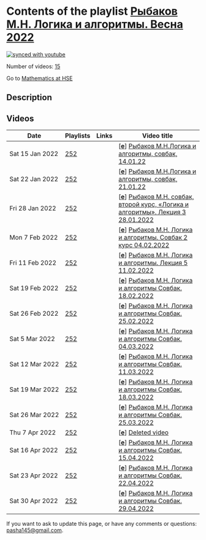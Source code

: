 # Contents of the playlist [Рыбаков М.Н. Логика и алгоритмы. Весна 2022](https://www.youtube.com/playlist?list=PLq3E5oubNNoCfXHDOAtveAPS-L4c6G35z)

[![synced with youtube](https://img.shields.io/github/last-commit/mathphysschool/mathphysschool.github.io/autoupdate1?label=synced%20with%20youtube)](https://github.com/mathphysschool/mathphysschool.github.io/commits/autoupdate1)

Number of videos: [15](#videos)

Go to [Mathematics at HSE](../README.md)

## Description



## Videos

|Date|Playlists|Links|Video title|
|---|---|---|---|
| Sat&nbsp;15&nbsp;Jan&nbsp;2022 | [252](../playlists/252 "Рыбаков М.Н. Логика и алгоритмы. Весна 2022") |  | [[**e**](https://studio.youtube.com/video/YbDQk0SVbIY/edit "Edit")] [Рыбаков М.Н.Логика и алгоритмы, совбак, 14.01.22](https://www.youtube.com/watch?v=YbDQk0SVbIY&list=PLq3E5oubNNoCfXHDOAtveAPS-L4c6G35z) |
| Sat&nbsp;22&nbsp;Jan&nbsp;2022 | [252](../playlists/252 "Рыбаков М.Н. Логика и алгоритмы. Весна 2022") |  | [[**e**](https://studio.youtube.com/video/bVXJeDy1A6g/edit "Edit")] [Рыбаков М.Н.Логика и алгоритмы, совбак, 21.01.22](https://www.youtube.com/watch?v=bVXJeDy1A6g&list=PLq3E5oubNNoCfXHDOAtveAPS-L4c6G35z) |
| Fri&nbsp;28&nbsp;Jan&nbsp;2022 | [252](../playlists/252 "Рыбаков М.Н. Логика и алгоритмы. Весна 2022") |  | [[**e**](https://studio.youtube.com/video/bHwNTQp9DsM/edit "Edit")] [Рыбаков М.Н. совбак, второй курс, «Логика и алгоритмы». Лекция 3 28.01.2022](https://www.youtube.com/watch?v=bHwNTQp9DsM&list=PLq3E5oubNNoCfXHDOAtveAPS-L4c6G35z) |
| Mon&nbsp;7&nbsp;Feb&nbsp;2022 | [252](../playlists/252 "Рыбаков М.Н. Логика и алгоритмы. Весна 2022") |  | [[**e**](https://studio.youtube.com/video/9ZHstOKgJIE/edit "Edit")] [Рыбаков М.Н. Логика и алгоритмы. Совбак 2 курс 04.02.2022](https://www.youtube.com/watch?v=9ZHstOKgJIE&list=PLq3E5oubNNoCfXHDOAtveAPS-L4c6G35z) |
| Fri&nbsp;11&nbsp;Feb&nbsp;2022 | [252](../playlists/252 "Рыбаков М.Н. Логика и алгоритмы. Весна 2022") |  | [[**e**](https://studio.youtube.com/video/_45S5885YmY/edit "Edit")] [Рыбаков М.Н. Логика и алгоритмы. Лекция 5 11.02.2022](https://www.youtube.com/watch?v=_45S5885YmY&list=PLq3E5oubNNoCfXHDOAtveAPS-L4c6G35z) |
| Sat&nbsp;19&nbsp;Feb&nbsp;2022 | [252](../playlists/252 "Рыбаков М.Н. Логика и алгоритмы. Весна 2022") |  | [[**e**](https://studio.youtube.com/video/f1dez7HnIkI/edit "Edit")] [Рыбаков М.Н. Логика и алгоритмы Совбак. 18.02.2022](https://www.youtube.com/watch?v=f1dez7HnIkI&list=PLq3E5oubNNoCfXHDOAtveAPS-L4c6G35z) |
| Sat&nbsp;26&nbsp;Feb&nbsp;2022 | [252](../playlists/252 "Рыбаков М.Н. Логика и алгоритмы. Весна 2022") |  | [[**e**](https://studio.youtube.com/video/PuAg3Z2dBGE/edit "Edit")] [Рыбаков М.Н. Логика и алгоритмы Совбак. 25.02.2022](https://www.youtube.com/watch?v=PuAg3Z2dBGE&list=PLq3E5oubNNoCfXHDOAtveAPS-L4c6G35z) |
| Sat&nbsp;5&nbsp;Mar&nbsp;2022 | [252](../playlists/252 "Рыбаков М.Н. Логика и алгоритмы. Весна 2022") |  | [[**e**](https://studio.youtube.com/video/MNgrq2IUFJY/edit "Edit")] [Рыбаков М.Н. Логика и алгоритмы Совбак. 04.03.2022](https://www.youtube.com/watch?v=MNgrq2IUFJY&list=PLq3E5oubNNoCfXHDOAtveAPS-L4c6G35z) |
| Sat&nbsp;12&nbsp;Mar&nbsp;2022 | [252](../playlists/252 "Рыбаков М.Н. Логика и алгоритмы. Весна 2022") |  | [[**e**](https://studio.youtube.com/video/D06sb4tWDDk/edit "Edit")] [Рыбаков М.Н. Логика и алгоритмы Совбак. 11.03.2022](https://www.youtube.com/watch?v=D06sb4tWDDk&list=PLq3E5oubNNoCfXHDOAtveAPS-L4c6G35z) |
| Sat&nbsp;19&nbsp;Mar&nbsp;2022 | [252](../playlists/252 "Рыбаков М.Н. Логика и алгоритмы. Весна 2022") |  | [[**e**](https://studio.youtube.com/video/Cb2caSVM-_Y/edit "Edit")] [Рыбаков М.Н. Логика и алгоритмы Совбак. 18.03.2022](https://www.youtube.com/watch?v=Cb2caSVM-_Y&list=PLq3E5oubNNoCfXHDOAtveAPS-L4c6G35z) |
| Sat&nbsp;26&nbsp;Mar&nbsp;2022 | [252](../playlists/252 "Рыбаков М.Н. Логика и алгоритмы. Весна 2022") |  | [[**e**](https://studio.youtube.com/video/WnZgeNxokAc/edit "Edit")] [Рыбаков М.Н. Логика и алгоритмы Совбак. 25.03.2022](https://www.youtube.com/watch?v=WnZgeNxokAc&list=PLq3E5oubNNoCfXHDOAtveAPS-L4c6G35z) |
| Thu&nbsp;7&nbsp;Apr&nbsp;2022 | [252](../playlists/252 "Рыбаков М.Н. Логика и алгоритмы. Весна 2022") |  | [[**e**](https://studio.youtube.com/video/Og2xxXCTSrI/edit "Edit")] [Deleted video](https://www.youtube.com/watch?v=Og2xxXCTSrI&list=PLq3E5oubNNoCfXHDOAtveAPS-L4c6G35z "This video is unavailable.") |
| Sat&nbsp;16&nbsp;Apr&nbsp;2022 | [252](../playlists/252 "Рыбаков М.Н. Логика и алгоритмы. Весна 2022") |  | [[**e**](https://studio.youtube.com/video/OyMITguK8ZQ/edit "Edit")] [Рыбаков М.Н. Логика и алгоритмы Совбак. 15.04.2022](https://www.youtube.com/watch?v=OyMITguK8ZQ&list=PLq3E5oubNNoCfXHDOAtveAPS-L4c6G35z) |
| Sat&nbsp;23&nbsp;Apr&nbsp;2022 | [252](../playlists/252 "Рыбаков М.Н. Логика и алгоритмы. Весна 2022") |  | [[**e**](https://studio.youtube.com/video/5mEIO2KnXwI/edit "Edit")] [Рыбаков М.Н. Логика и алгоритмы Совбак. 22.04.2022](https://www.youtube.com/watch?v=5mEIO2KnXwI&list=PLq3E5oubNNoCfXHDOAtveAPS-L4c6G35z) |
| Sat&nbsp;30&nbsp;Apr&nbsp;2022 | [252](../playlists/252 "Рыбаков М.Н. Логика и алгоритмы. Весна 2022") |  | [[**e**](https://studio.youtube.com/video/3TyfuRFIyuA/edit "Edit")] [Рыбаков М.Н. Логика и алгоритмы Совбак. 29.04.2022](https://www.youtube.com/watch?v=3TyfuRFIyuA&list=PLq3E5oubNNoCfXHDOAtveAPS-L4c6G35z) |


 If you want to ask to update this page, or have any comments or questions: <pasha145@gmail.com>.